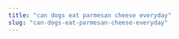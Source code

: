```yaml
---
title: "can dogs eat parmesan cheese everyday"
slug: "can-dogs-eat-parmesan-cheese-everyday"
---
```


